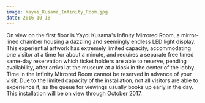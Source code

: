 ```yaml
---
image: Yayoi_Kusama_Infinity_Room.jpg
date: 2016-10-18
---
```


On view on the first floor is Yayoi Kusama's Infinity Mirrored Room, a mirror-lined chamber housing a dazzling and seemingly endless LED light display. This experiential artwork has extremely limited capacity, accommodating one visitor at a time for about a minute, and requires a separate free timed same-day reservation which ticket holders are able to reserve, pending availability, after arrival at the museum at a kiosk in the center of the lobby. Time in the Infinity Mirrored Room cannot be reserved in advance of your visit. Due to the limited capacity of the installation, not all visitors are able to experience it, as the queue for viewings usually books up early in the day. This installation will be on view through October 2017.
